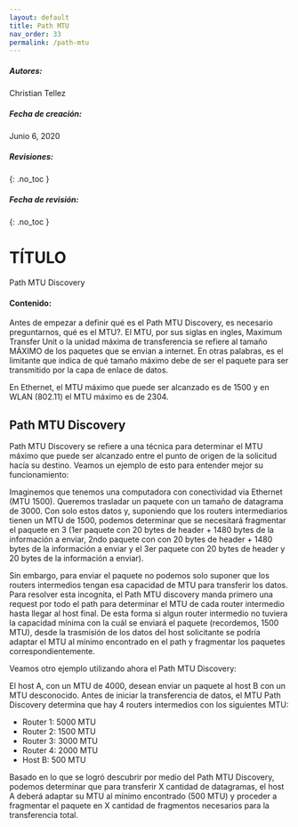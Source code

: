 ```yaml
---
layout: default
title: Path MTU
nav_order: 33
permalink: /path-mtu
---
```

##### **Autores:**
Christian Tellez


##### **Fecha de creación:** 
Junio 6, 2020

##### **Revisiones:** 
{: .no_toc }

##### **Fecha de revisión:** 
{: .no_toc }

# TÍTULO
Path MTU Discovery

#### Contenido:
Antes de empezar a definir qué es el Path MTU Discovery, es necesario preguntarnos, qué es el MTU?. El MTU, por sus siglas en ingles, Maximum Transfer Unit o la unidad máxima de transferencia se refiere al tamaño MÁXIMO de los paquetes que se envian a internet. En otras palabras, es el limitante que indica de qué tamaño máximo debe de ser el paquete para ser transmitido por la capa de enlace de datos.

En Ethernet, el MTU máximo que puede ser alcanzado es de 1500 y en WLAN (802.11) el MTU máximo es de 2304. 

## Path MTU Discovery
Path MTU Discovery se refiere a una técnica para determinar el MTU máximo que puede ser alcanzado entre el punto de origen de la solicitud hacía su destino. Veamos un ejemplo de esto para entender mejor su funcionamiento:

Imaginemos que tenemos una computadora con conectividad via Ethernet (MTU 1500). Queremos trasladar un paquete con un tamaño de datagrama de 3000. Con solo estos datos y, suponiendo que los routers intermediarios tienen un MTU de 1500, podemos determinar que se necesitará fragmentar el paquete en 3 (1er paquete con 20 bytes de header + 1480 bytes de la información a enviar, 2ndo paquete con con 20 bytes de header + 1480 bytes de la información a enviar y el 3er paquete con 20 bytes de header y 20 bytes de la información a enviar). 

Sin embargo, para enviar el paquete no podemos solo suponer que los routers intermedios tengan esa capacidad de MTU para transferir los datos. Para resolver esta incognita, el Path MTU discovery manda primero una request por todo el path para determinar el MTU de cada router intermedio hasta llegar al host final. De esta forma si algun router intermedio no tuviera la capacidad mínima con la cuál se enviará el paquete (recordemos, 1500 MTU), desde la trasmisión de los datos del host solicitante se podría adaptar el MTU al mínimo encontrado en el path y fragmentar los paquetes correspondientemente. 

Veamos otro ejemplo utilizando ahora el Path MTU Discovery:

El host A, con un MTU de 4000, desean enviar un paquete al host B con un MTU desconocido. Antes de iniciar la transferencia de datos, el MTU Path Discovery determina que hay 4 routers intermedios con los siguientes MTU:

- Router 1: 5000 MTU
- Router 2: 1500 MTU
- Router 3: 3000 MTU
- Router 4: 2000 MTU
- Host B: 500 MTU

Basado en lo que se logró descubrir por medio del Path MTU Discovery, podemos determinar que para transferir X cantidad de datagramas, el host A deberá adaptar su MTU al mínimo encontrado (500 MTU) y proceder a fragmentar el paquete en X cantidad de fragmentos necesarios para la transferencia total. 
